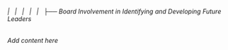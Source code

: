 ###### |   |   |   |   |   ├── Board Involvement in Identifying and Developing Future Leaders

*Add content here*